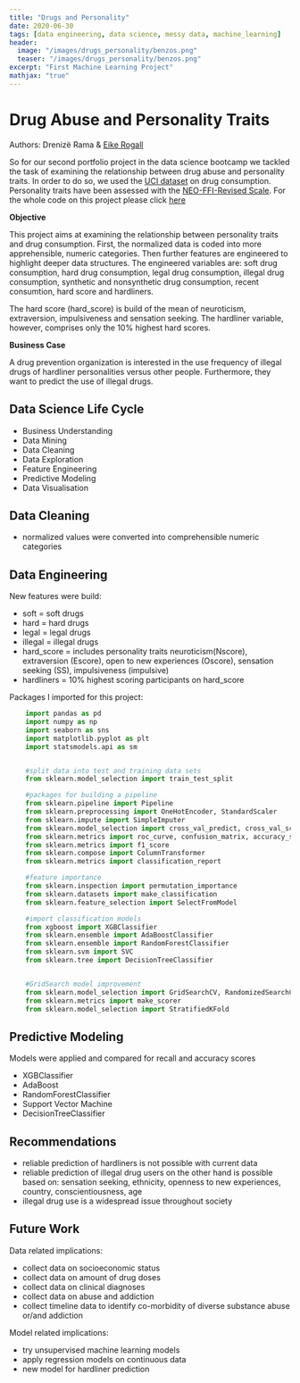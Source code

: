 ```yaml
---
title: "Drugs and Personality"
date: 2020-06-30
tags: [data engineering, data science, messy data, machine_learning]
header:
  image: "/images/drugs_personality/benzos.png"
  teaser: "/images/drugs_personality/benzos.png"
excerpt: "First Machine Learning Project"
mathjax: "true"
---
```


# Drug Abuse and Personality Traits
Authors: Drenizë Rama & [Eike Rogall](https://rogall-e.github.io/)

So for our second portfolio project in the data science bootcamp we tackled the task of examining the relationship between drug abuse and personality traits. 
In order to do so, we used the [UCI dataset](https://archive.ics.uci.edu/ml/datasets/Drug+consumption+%28quantified%29) on drug consumption. Personality traits have been assessed with the [NEO-FFI-Revised Scale](https://arxiv.org/abs/1506.06297). 
For the whole code on this project please click [here](https://github.com/drenize/drug_abuse_and_personality/blob/master/Drug_Risk_Project.ipynb) <br>


**Objective**

This project aims at examining the relationship between personality traits and drug consumption.
First, the normalized data is coded into more apprehensible, numeric categories. 
Then further features are engineered to highlight deeper data structures. The engineered variables are: soft drug consumption, hard drug consumption, legal drug consumption, illegal drug consumption, synthetic and nonsynthetic drug consumption, recent consumtion, hard score and hardliners.

The hard score (hard_score) is build of the mean of neuroticism, extraversion, impulsiveness and sensation seeking. The hardliner variable, however, comprises only the 10% highest hard scores. 

**Business Case**

A drug prevention organization is interested in the use frequency of illegal drugs of hardliner personalities versus other people. Furthermore, they want to predict the use of illegal drugs.


## Data Science Life Cycle
- Business Understanding
- Data Mining
- Data Cleaning
- Data Exploration
- Feature Engineering
- Predictive Modeling
- Data Visualisation

## Data Cleaning
- normalized values were converted into comprehensible numeric categories

## Data Engineering
New features were build: 
+ soft = soft drugs
+ hard = hard drugs
+ legal = legal drugs
+ illegal = illegal drugs
+ hard_score = includes personality traits neuroticism(Nscore), extraversion (Escore), open to new experiences (Oscore), sensation seeking (SS), impulsiveness (impulsive)
+ hardliners = 10% highest scoring participants on hard_score

Packages I imported for this project: 

```python
    import pandas as pd
    import numpy as np
    import seaborn as sns
    import matplotlib.pyplot as plt
    import statsmodels.api as sm


    #split data into test and training data sets
    from sklearn.model_selection import train_test_split

    #packages for building a pipeline
    from sklearn.pipeline import Pipeline
    from sklearn.preprocessing import OneHotEncoder, StandardScaler
    from sklearn.impute import SimpleImputer
    from sklearn.model_selection import cross_val_predict, cross_val_score, cross_validate
    from sklearn.metrics import roc_curve, confusion_matrix, accuracy_score, recall_score, precision_score
    from sklearn.metrics import f1_score
    from sklearn.compose import ColumnTransformer
    from sklearn.metrics import classification_report 

    #feature importance
    from sklearn.inspection import permutation_importance
    from sklearn.datasets import make_classification
    from sklearn.feature_selection import SelectFromModel

    #import classification models
    from xgboost import XGBClassifier
    from sklearn.ensemble import AdaBoostClassifier
    from sklearn.ensemble import RandomForestClassifier
    from sklearn.svm import SVC
    from sklearn.tree import DecisionTreeClassifier


    #GridSearch model improvement
    from sklearn.model_selection import GridSearchCV, RandomizedSearchCV
    from sklearn.metrics import make_scorer
    from sklearn.model_selection import StratifiedKFold
```

## Predictive Modeling
Models were applied and compared for recall and accuracy scores
+ XGBClassifier
+ AdaBoost
+ RandomForestClassifier
+ Support Vector Machine
+ DecisionTreeClassifier

## Recommendations
+ reliable prediction of hardliners is not possible with current data
+ reliable prediction of illegal drug users on the other hand is possible based on: 
sensation seeking, ethnicity, openness to new experiences, country, conscientiousness,  age
+ illegal drug use is a widespread issue throughout society


## Future Work
Data related implications:
+ collect data on socioeconomic status
+ collect data on amount of drug doses
+ collect data on clinical diagnoses
+ collect data on abuse and addiction
+ collect timeline data to identify co-morbidity of diverse substance abuse or/and addiction

Model related implications: 
+ try unsupervised machine learning models 
+ apply regression models on continuous data
+ new model for hardliner prediction

